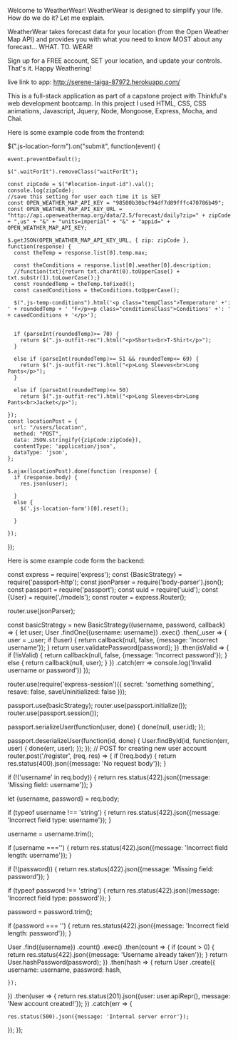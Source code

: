Welcome to WeatherWear! WeatherWear is designed to simplify your life. How do we do it? Let me explain.



WeatherWear takes forecast data for your location (from the Open Weather Map API) and provides you with what you need to know MOST about any forecast... WHAT. TO. WEAR!



Sign up for a FREE account, SET your location, and update your controls. That's it. Happy Weathering!


live link to app: http://serene-taiga-87972.herokuapp.com/

This is a full-stack application as part of a capstone project with Thinkful's web development bootcamp.
In this project I used HTML, CSS, CSS animations, Javascript, Jquery, Node, Mongoose, Express, Mocha, and Chai.

Here is some example code from the frontend:

  $(".js-location-form").on("submit", function(event) {

    event.preventDefault();

    $(".waitForIt").removeClass("waitForIt");

    const zipCode = $("#location-input-id").val();
    console.log(zipCode);
    //save this setting for user each time it is SET
    const OPEN_WEATHER_MAP_API_KEY = "98500b30bcf94df7d89fffc470786b49";
    const OPEN_WEATHER_MAP_API_KEY_URL = "http://api.openweathermap.org/data/2.5/forecast/daily?zip=" + zipCode + ",us" + "&" + "units=imperial" + "&" + "appid=" + OPEN_WEATHER_MAP_API_KEY;

    $.getJSON(OPEN_WEATHER_MAP_API_KEY_URL, { zip: zipCode }, function(response) {
      const theTemp = response.list[0].temp.max;

      const theConditions = response.list[0].weather[0].description;
      //function(txt){return txt.charAt(0).toUpperCase() + txt.substr(1).toLowerCase();}
      const roundedTemp = theTemp.toFixed();
      const casedConditions = theConditions.toUpperCase();

      $(".js-temp-conditions").html('<p class="tempClass">Temperature' +': ' + roundedTemp + ' °F</p><p class="conditionsClass">Conditions' +': ' + casedConditions + '</p>');


      if (parseInt(roundedTemp)>= 70) {
        return $(".js-outfit-rec").html("<p>Shorts<br>T-Shirt</p>");
      }

      else if (parseInt(roundedTemp)>= 51 && roundedTemp<= 69) {
        return $(".js-outfit-rec").html("<p>Long Sleeves<br>Long Pants</p>");
      }

      else if (parseInt(roundedTemp)<= 50) 
        return $(".js-outfit-rec").html("<p>Long Sleeves<br>Long Pants<br>Jacket</p>");

    });
    const locationPost = {
      url: "/users/location",
      method: "POST",
      data: JSON.stringify({zipCode:zipCode}),
      contentType: 'application/json',
      dataType: 'json',
    };

    $.ajax(locationPost).done(function (response) {
      if (response.body) {
        res.json(user);

      }
      else {
        $('.js-location-form')[0].reset();
        
      }

    });
  });


Here is some example code form the backend:

const express = require('express');
const {BasicStrategy} = require('passport-http');
const jsonParser = require('body-parser').json();
const passport = require('passport');
const uuid = require('uuid');
const {User} = require('./models');
const router = express.Router();

router.use(jsonParser);

const basicStrategy = new BasicStrategy((username, password, callback) => {
  let user;
  User
  .findOne({username: username})
  .exec()
  .then(_user => {
    user = _user;
    if (!user) {
      return callback(null, false, {message: 'Incorrect username'});
    }
    return user.validatePassword(password);
  })
  .then(isValid => {
    if (!isValid) {
      return callback(null, false, {message: 'Incorrect password'});
    }
    else {
      return callback(null, user);
    }
  })
  .catch(err => console.log('Invalid username or password'))
});


router.use(require('express-session')({
  secret: 'something something',
  resave: false,
  saveUninitialized: false
}));

passport.use(basicStrategy);
router.use(passport.initialize());
router.use(passport.session());

passport.serializeUser(function(user, done) {
  done(null, user.id);
});

passport.deserializeUser(function(id, done) {
  User.findById(id, function(err, user) {
    done(err, user);
  });
});
// POST for creating new user account
router.post('/register', (req, res) => {
  if (!req.body) {
    return res.status(400).json({message: 'No request body'});
  }

  if (!('username' in req.body)) {
    return res.status(422).json({message: 'Missing field: username'});
  }

  let {username, password} = req.body;

  if (typeof username !== 'string') {
    return res.status(422).json({message: 'Incorrect field type: username'});
  }

  username = username.trim();

  if (username ==='') {
    return res.status(422).json({message: 'Incorrect field length: username'});
  }

  if (!(password)) {
    return res.status(422).json({message: 'Missing field: password'});
  }

  if (typeof password !== 'string') {
    return res.status(422).json({message: 'Incorrect field type: password'});
  }

  password = password.trim();

  if (password === '') {
    return res.status(422).json({message: 'Incorrect field length: password'});
  }

  User
  .find({username})
  .count()
  .exec()
  .then(count => {
    if (count > 0) {
      return res.status(422).json({message: 'Username already taken'});
    }
    return User.hashPassword(password);
  })
  .then(hash => {
    return User
    .create({
      username: username,
      password: hash,

    });
  })
  .then(user => {
    return res.status(201).json({user: user.apiRepr(), message: 'New account created!'});
  })
  .catch(err => {

    res.status(500).json({message: 'Internal server error'});
  });
});










